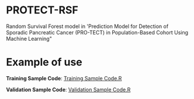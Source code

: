 # PROTECT-RSF
Random Survival Forest model in 'Prediction Model for Detection of Sporadic Pancreatic Cancer (PRO-TECT) in Population-Based Cohort Using Machine Learning"

# Example of use <br />

**Training Sample Code**: [Training Sample Code.R](https://github.com/kpsc-informatics/PROTECT-RSF/blob/main/variable_selection_cindex.R)<br />

**Validation Sample Code**: [Validation Sample Code.R](https://github.com/kpsc-informatics/PROTECT-RSF/blob/main/rsf_prediction.R)<br />
